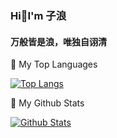 ### Hi👋I'm 子浪
#### 万般皆是浪，唯独自诩清
<!--
<img src="https://github-readme-stats.vercel.app/api?username=LianTianNo1&show_icons=true&icon_color=CE1D2D&text_color=718096&bg_color=ffffff&hide_title=true" />


<img src="https://github-readme-stats.vercel.app/api/top-langs/?username=LianTianNo1&layout=compact" />
-->
🎉 My Top Languages

[![Top Langs](https://github-readme-stats.vercel.app/api/top-langs/?username=LianTianNo1&show_icons=true&bg_color=00000000&layout=compact&langs_count=10)](https://github.com/anuraghazra/github-readme-stats)

🌈 My Github Stats

[![Github Stats](https://github-readme-stats.vercel.app/api?username=LianTianNo1&show_icons=true&bg_color=00000000)](https://github.com/anuraghazra/github-readme-stats)





<!--
**LianTianNo1/LianTianNo1** is a ✨ _special_ ✨ repository because its `README.md` (this file) appears on your GitHub profile.

Here are some ideas to get you started:

- 🔭 I’m currently working on ...
- 🌱 I’m currently learning ...
- 👯 I’m looking to collaborate on ...
- 🤔 I’m looking for help with ...
- 💬 Ask me about ...
- 📫 How to reach me: ...
- 😄 Pronouns: ...
- ⚡ Fun fact: ...
-->

